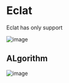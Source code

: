 # Eclat

Eclat has only support

![image](https://user-images.githubusercontent.com/44740658/93997076-9be88600-fdb0-11ea-8917-c7c253ce2379.png)

## ALgorithm
![image](https://user-images.githubusercontent.com/44740658/93997407-fd105980-fdb0-11ea-9a4b-2d5b8f47da79.png)
